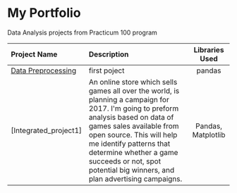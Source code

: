 # My Portfolio
Data Analysis projects from Practicum 100 program

| Project Name                                                                                        | Description         | Libraries Used|
:-----------------------------------------------------------------------------------------------------|:--------------------|:--------------:|
| [Data Preprocessing](https://github.com/idangold1212/Portfolio/blob/main/Data%20Preprocessing.ipynb)| first poject        | pandas
| [Integrated_project1]                                                                                                  |An online store which sells games all over the world, is planning a campaign for 2017. I'm going to preform analysis based on data of games sales available from open source. This will help me identify patterns that determine whether a game succeeds or not, spot potential big winners, and plan advertising campaigns.| Pandas, Matplotlib
